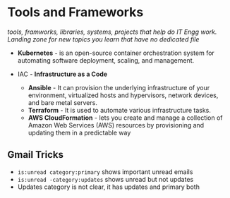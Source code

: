 # Tools and Frameworks

_tools, framworks, libraries, systems, projects that help do IT Engg work. Landing zone for new topics you learn that have no dedicated file_

- **Kubernetes** - is an open-source container orchestration system for automating software deployment, scaling, and management.


- IAC - **Infrastructure as a Code**
  - **Ansible** - It can provision the underlying infrastructure of your environment, virtualized hosts and hypervisors, network devices, and bare metal servers.
  - **Terraform** - It is used to automate various infrastructure tasks.
  - **AWS CloudFormation** - lets you create and manage a collection of Amazon Web Services (AWS) resources by provisioning and updating them in a predictable way


## Gmail Tricks

- `is:unread category:primary` shows important unread emails
- `is:unread -category:updates` shows unread but not updates
- Updates category is not clear, it has updates and primary both








